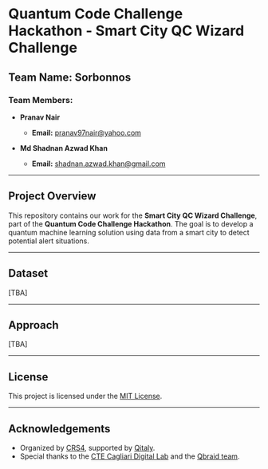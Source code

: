 # **Quantum Code Challenge Hackathon - Smart City QC Wizard Challenge**

## **Team Name: Sorbonnos**

### **Team Members:**
- **Pranav Nair**  
  - **Email:** pranav97nair@yahoo.com

- **Md Shadnan Azwad Khan**  
  - **Email:** shadnan.azwad.khan@gmail.com

---

## **Project Overview**
This repository contains our work for the **Smart City QC Wizard Challenge**, part of the **Quantum Code Challenge Hackathon**. The goal is to develop a quantum machine learning solution using data from a smart city to detect potential alert situations.

---

## **Dataset**
[TBA]

---

## **Approach**
[TBA]

---

## **License**
This project is licensed under the [MIT License](LICENSE).

---

## **Acknowledgements**
- Organized by [CRS4](https://www.crs4.it/), supported by [Qitaly](https://qworld.net/qitaly/).
- Special thanks to the [CTE Cagliari Digital Lab](https://www.cagliaridlab.it/) and the [Qbraid team](https://account.qbraid.com).